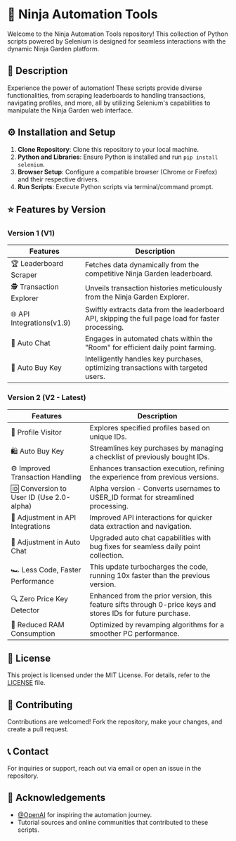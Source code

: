 # 🚀 Ninja Automation Tools

Welcome to the Ninja Automation Tools repository! This collection of Python scripts powered by Selenium is designed for seamless interactions with the dynamic Ninja Garden platform.

## 📝 Description

Experience the power of automation! These scripts provide diverse functionalities, from scraping leaderboards to handling transactions, navigating profiles, and more, all by utilizing Selenium's capabilities to manipulate the Ninja Garden web interface.

## ⚙️ Installation and Setup

1. **Clone Repository**: Clone this repository to your local machine.
2. **Python and Libraries**: Ensure Python is installed and run `pip install selenium`.
3. **Browser Setup**: Configure a compatible browser (Chrome or Firefox) and their respective drivers.
4. **Run Scripts**: Execute Python scripts via terminal/command prompt.

## ⭐ Features by Version

### Version 1 (V1)
| Features               | Description                                                                                     |
|------------------------|-------------------------------------------------------------------------------------------------|
| 🏆 Leaderboard Scraper | Fetches data dynamically from the competitive Ninja Garden leaderboard.                           |
| 🕵️ Transaction Explorer| Unveils transaction histories meticulously from the Ninja Garden Explorer.                        |
| 🌐 API Integrations(v1.9)| Swiftly extracts data from the leaderboard API, skipping the full page load for faster processing.|
| 💬 Auto Chat            | Engages in automated chats within the "Room" for efficient daily point farming.                   |
| 🛒 Auto Buy Key        | Intelligently handles key purchases, optimizing transactions with targeted users.                 |

### Version 2 (V2 - Latest)
| Features                                 | Description                                                                                      |
|------------------------------------------|--------------------------------------------------------------------------------------------------|
| 👤 Profile Visitor                        | Explores specified profiles based on unique IDs.                                                   |
| 🛍️ Auto Buy Key                          | Streamlines key purchases by managing a checklist of previously bought IDs.                       |
| ⚙️ Improved Transaction Handling         | Enhances transaction execution, refining the experience from previous versions.                   |
| 🆔 Conversion to User ID (Use 2.0-alpha) | Alpha version - Converts usernames to USER_ID format for streamlined processing.                  |
| 🔄 Adjustment in API Integrations         | Improved API interactions for quicker data extraction and navigation.                              |
| 💬 Adjustment in Auto Chat                | Upgraded auto chat capabilities with bug fixes for seamless daily point collection.               |
| 🏎️ Less Code, Faster Performance         | This update turbocharges the code, running 10x faster than the previous version.                   |
| 🔍 Zero Price Key Detector               | Enhanced from the prior version, this feature sifts through 0-price keys and stores IDs for future purchase. |
| 🧹 Reduced RAM Consumption               | Optimized by revamping algorithms for a smoother PC performance.                                    |


## 📄 License

This project is licensed under the MIT License. For details, refer to the [LICENSE](LICENSE) file.

## 🤝 Contributing

Contributions are welcomed! Fork the repository, make your changes, and create a pull request.

## 📞 Contact

For inquiries or support, reach out via email or open an issue in the repository.

## 🙌 Acknowledgements

- [@OpenAI](https://github.com/openai) for inspiring the automation journey.
- Tutorial sources and online communities that contributed to these scripts.
